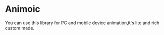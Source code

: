 # Animoic
You can use this library for PC and mobile device animation,it's lite and rich custom made.
